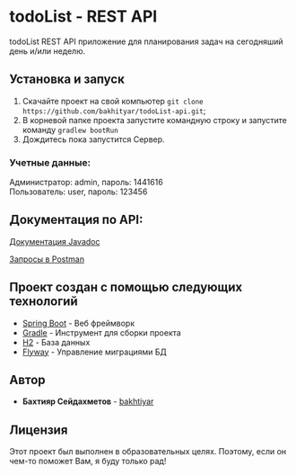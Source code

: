 # todoList - REST API

todoList REST API приложение для планирования задач на сегодняший день и/или неделю.  

## Установка и запуск

1. Скачайте проект на свой компьютер `git clone https://github.com/bakhityar/todoList-api.git`;
2. В корневой папке проекта запустите командную строку и запустите команду
`gradlew bootRun`
3. Дождитесь пока запустится Сервер.  

### Учетные данные:

Администратор: admin, пароль: 1441616 <br />
Пользователь: user, пароль: 123456

## Документация по API:

[Документация Javadoc](https://bakhityar.github.io/todoList-api/)

[Запросы в Postman](https://github.com/bakhityar/todoList-api/blob/master/Postman/todoToday-API.postman_collection.json)

## Проект создан с помощью следующих технологий

* [Spring Boot](https://projects.spring.io/spring-boot/) - Веб фреймворк
* [Gradle](https://gradle.org/) - Инструмент для сборки проекта
* [H2](http://www.h2database.com) - База данных
* [Flyway](https://flywaydb.org/) - Управление миграциями БД

## Автор

* **Бахтияр Сейдахметов** - [bakhtiyar](https://github.com/bakhityar)

## Лицензия

Этот проект был выполнен в образовательных целях. Поэтому, если он чем-то поможет Вам, я буду только рад!
